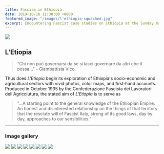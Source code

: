 ```yaml
---
title: Fascism in Ethiopia
date: 2019-10-18 11:30:00 +0800
featured_image: "/images/l'ethiopia-squashed.jpg"
excerpt: Encountering Fascist case studies on Ethiopia at the Sunday market in Vicenza, Italy.
---
```


![](/images/l'ethiopia-squashed.jpg)

## L'Etiopia

> "Chi non può governarsi da se si lasci governare da altri che il possa..." - Giambattista Vico.

Thus does *L'Etiopia* begin its exploration of Ethiopia's socio-economic and agricultural sectors with vivid photos, color maps, and first-hand accounts. Produced in October 1935 by the Confederazione Fascista dei Lavoratori dell'Agricolutura, the stated aim of *L'Etiopia* is to serve as

> "...A starting point to the general knowledge of the Ethiopian Empire. An honest and disinterested relationship on the things of that territory that the resolute will of Fascist Italy, strong of its good laws, day by day, approaches to our sensibilities.”




---

### Image gallery


<div class="gallery" data-columns="1">
	<img src="/images/ethiopia/etiopia 1-squashed.jpg">
	<img src="/images/ethiopia/etiopia 2-squashed.jpg">
	<img src="/images/ethiopia/etiopia 3-squashed.jpg">
	<img src="/images/ethiopia/etiopia 4-squashed.jpg">
	<img src="/images/ethiopia/etiopia 5-squashed.jpg">
	<img src="/images/ethiopia/etiopia 6-squashed.jpg">
	<img src="/images/ethiopia/etiopia 7-squashed.jpg">
	<img src="/images/ethiopia/etiopia 8-squashed.jpg">
</div>


